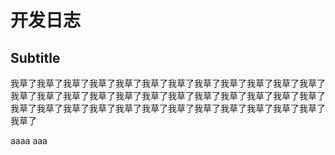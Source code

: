 # 开发日志

## Subtitle

我草了我草了我草了我草了我草了我草了我草了我草了我草了我草了我草了我草了我草了我草了我草了我草了我草了我草了我草了我草了我草了我草了我草了我草了我草了我草了我草了我草了我草了我草了我草了我草了我草了我草了我草了我草了我草了


aaaa aaa



